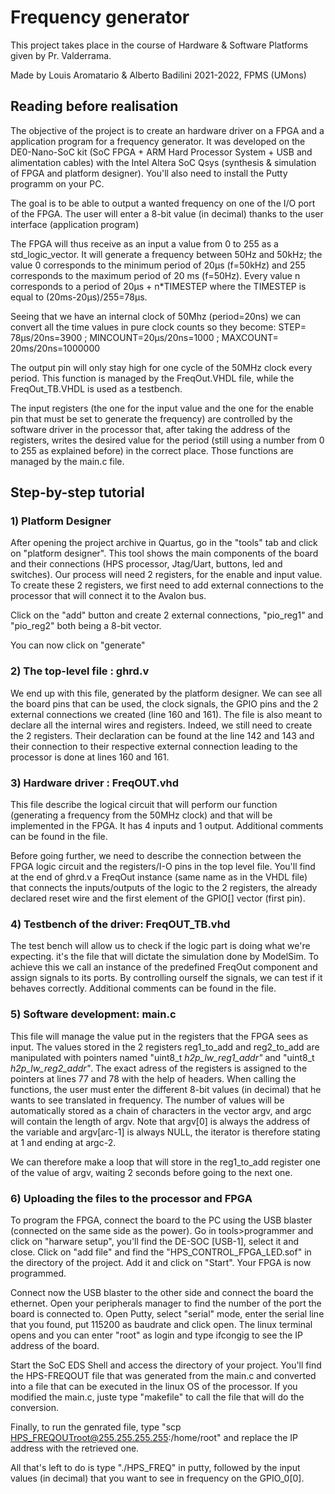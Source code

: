 # Frequency generator

This project takes place in the course of Hardware & Software Platforms given by Pr. Valderrama.

Made by Louis Aromatario & Alberto Badilini
2021-2022, FPMS (UMons)

## Reading before realisation

The objective of the project is to create an hardware driver on a FPGA and a application program for a frequency generator. It was developed on the DE0-Nano-SoC kit (SoC FPGA + ARM Hard Processor System + USB and alimentation cables) with the Intel Altera SoC Qsys (synthesis & simulation of FPGA and platform designer). You'll also need to install the Putty programm on your PC.

The goal is to be able to output a wanted frequency on one of the I/O port of the FPGA. The user will enter a 8-bit value (in decimal) thanks to the user interface (application program)

The FPGA will thus receive as an input a value from 0 to 255 as a std_logic_vector. It will generate a frequency between 50Hz and 50kHz; the value 0 corresponds to the minimum period of 20µs (f=50kHz) and 255 corresponds to the maximum period of 20 ms (f=50Hz). Every value n corresponds to a period of 20µs + n*TIMESTEP where the TIMESTEP is equal to (20ms-20µs)/255=78µs.

Seeing that we have an internal clock of 50Mhz (period=20ns) we can convert all the time values in pure clock counts so they become:
STEP= 78µs/20ns=3900 ;
MINCOUNT=20µs/20ns=1000 ;
MAXCOUNT= 20ms/20ns=1000000

The output pin will only stay high for one cycle of the 50MHz clock every period. This function is managed by the FreqOut.VHDL file, while the FreqOut_TB.VHDL is used as a testbench.

The input registers (the one for the input value and the one for the enable pin that must be set to generate the frequency) are controlled by the software driver in the processor that, after taking the address of the registers, writes the desired value for the period (still using a number from 0 to 255 as explained before) in the correct place. Those functions are managed by the main.c file.

## Step-by-step tutorial

### 1) Platform Designer 

After opening the project archive in Quartus, go in the "tools" tab and click on "platform designer". This tool shows the main components of the board and their connections (HPS processor, Jtag/Uart, buttons, led and switches). Our process will need 2 registers, for the enable and input value. To create these 2 registers, we first need to add external connections to the processor that will connect it to the Avalon bus. 

Click on the "add" button and create 2 external connections, "pio_reg1" and "pio_reg2" both being a 8-bit vector.

You can now click on "generate"

### 2) The top-level file : ghrd.v

We end up with this file, generated by the platform designer. We can see all the board pins that can be used, the clock signals, the GPIO pins and the 2 external connections we created (line 160 and 161). The file is also meant to declare all the internal wires and registers. Indeed, we still need to create the 2 registers. Their declaration can be found at the line 142 and 143 and their connection to their respective external connection leading to the processor is done at lines 160 and 161.

### 3) Hardware driver : FreqOUT.vhd

This file describe the logical circuit that will perform our function (generating a frequency from the 50MHz clock) and that will be implemented in the FPGA. It has 4 inputs and 1 output. Additional comments can be found in the file.

Before going further, we need to describe the connection between the FPGA logic circuit and the registers/I-O pins in the top level file. You'll find at the end of ghrd.v a FreqOut instance (same name as in the VHDL file) that connects the inputs/outputs of the logic to the 2 registers, the already declared reset wire and the first element of the GPIO[] vector (first pin).

### 4) Testbench of the driver: FreqOUT_TB.vhd

The test bench will allow us to check if the logic part is doing what we're expecting. it's the file that will dictate the simulation done by ModelSim. To achieve this we call an instance of the predefined FreqOut component and assign signals to its ports. By controlling ourself the signals, we can test if it behaves correctly. Additional comments can be found in the file.

### 5) Software development: main.c

This file will manage the value put in the registers that the FPGA sees as input. The values stored in the 2 registers reg1_to_add and reg2_to_add are manipulated with pointers named "uint8_t *h2p_lw_reg1_addr"* and "uint8_t *h2p_lw_reg2_addr"*. The exact adress of the registers is assigned to the pointers at lines 77 and 78 with the help of headers. When calling the functions, the user must enter the different 8-bit values (in decimal) that he wants to see translated in frequency. The number of values will be automatically stored as a chain of characters in the vector argv, and argc will contain the length of argv. Note that argv[0] is always the address of the variable and argv[arc-1] is always NULL, the iterator is therefore stating at 1 and ending at argc-2.

We can therefore make a loop that will store in the reg1_to_add register one of the value of argv, waiting 2 seconds before going to the next one.

### 6) Uploading the files to the processor and FPGA

To program the FPGA, connect the board to the PC using the USB blaster (connected on the same side as the power). Go in tools>programmer and click on "harware setup", you'll find the DE-SOC [USB-1], select it and close. Click on "add file" and find the "HPS_CONTROL_FPGA_LED.sof" in the directory of the project. Add it and click on "Start". Your FPGA is now programmed.

Connect now the USB blaster to the other side and connect the board the ethernet. Open your peripherals manager to find the number of the port the board is connected to. Open Putty, select "serial" mode, enter the serial line that you found, put 115200 as baudrate and click open. The linux terminal opens and you can enter "root" as login and type ifcongig to see the IP address of the board.

Start the SoC EDS Shell and access the directory of your project. You'll find the HPS-FREQOUT file that was generated from the main.c and converted into a file that can be executed in the linux OS of the processor. If you modified the main.c, juste type "makefile" to call the file that will do the conversion.

Finally, to run the genrated file, type "scp HPS_FREQOUTroot@255.255.255.255:/home/root" and replace the IP address with the retrieved one.

All that's left to do is type "./HPS_FREQ" in putty, followed by the input values (in decimal) that you want to see in frequency on the GPIO_0[0].




